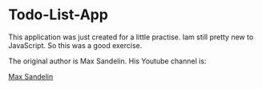# Todo-List-App
This application was just created for a little practise. Iam still pretty new to JavaScript. So this was a good exercise.

The original author is Max Sandelin.
His Youtube channel is:

[Max Sandelin](https://www.youtube.com/channel/UCr1BiYXeVfpWRCkS0MGjYkQ)
